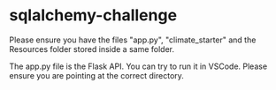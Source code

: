 # sqlalchemy-challenge

Please ensure you have the files "app.py", "climate_starter" and the Resources folder stored inside a same folder. 

The app.py file is the Flask API. You can try to run it in VSCode. Please ensure you are pointing at the correct directory.
